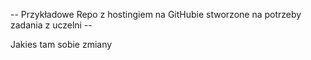 -- Przykładowe Repo z hostingiem na GitHubie stworzone na potrzeby zadania z uczelni --

Jakies tam sobie zmiany